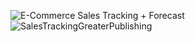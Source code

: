 ![E-Commerce Sales Tracking + Forecast](https://github.com/user-attachments/assets/4f826d11-9dcc-4b41-b234-5c485075d65e)
![SalesTrackingGreaterPublishing](https://github.com/user-attachments/assets/bb786cc7-2be4-4ed2-a1bb-aea922697a4d)
